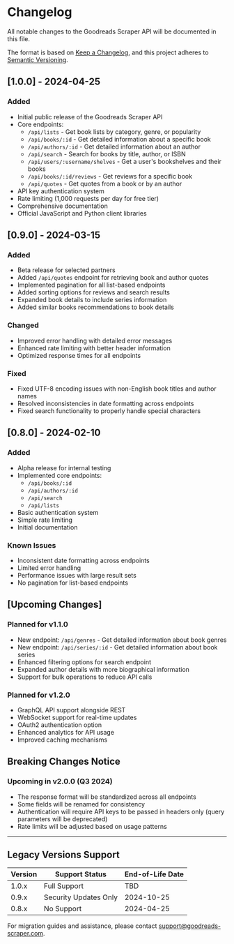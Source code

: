 # Changelog

All notable changes to the Goodreads Scraper API will be documented in this file.

The format is based on [Keep a Changelog](https://keepachangelog.com/en/1.0.0/),
and this project adheres to [Semantic Versioning](https://semver.org/spec/v2.0.0.html).

## [1.0.0] - 2024-04-25

### Added
- Initial public release of the Goodreads Scraper API
- Core endpoints:
  - `/api/lists` - Get book lists by category, genre, or popularity
  - `/api/books/:id` - Get detailed information about a specific book
  - `/api/authors/:id` - Get detailed information about an author
  - `/api/search` - Search for books by title, author, or ISBN
  - `/api/users/:username/shelves` - Get a user's bookshelves and their books
  - `/api/books/:id/reviews` - Get reviews for a specific book
  - `/api/quotes` - Get quotes from a book or by an author
- API key authentication system
- Rate limiting (1,000 requests per day for free tier)
- Comprehensive documentation
- Official JavaScript and Python client libraries

## [0.9.0] - 2024-03-15

### Added
- Beta release for selected partners
- Added `/api/quotes` endpoint for retrieving book and author quotes
- Implemented pagination for all list-based endpoints
- Added sorting options for reviews and search results
- Expanded book details to include series information
- Added similar books recommendations to book details

### Changed
- Improved error handling with detailed error messages
- Enhanced rate limiting with better header information
- Optimized response times for all endpoints

### Fixed
- Fixed UTF-8 encoding issues with non-English book titles and author names
- Resolved inconsistencies in date formatting across endpoints
- Fixed search functionality to properly handle special characters

## [0.8.0] - 2024-02-10

### Added
- Alpha release for internal testing
- Implemented core endpoints:
  - `/api/books/:id`
  - `/api/authors/:id`
  - `/api/search`
  - `/api/lists`
- Basic authentication system
- Simple rate limiting
- Initial documentation

### Known Issues
- Inconsistent date formatting across endpoints
- Limited error handling
- Performance issues with large result sets
- No pagination for list-based endpoints

## [Upcoming Changes]

### Planned for v1.1.0
- New endpoint: `/api/genres` - Get detailed information about book genres
- New endpoint: `/api/series/:id` - Get detailed information about book series
- Enhanced filtering options for search endpoint
- Expanded author details with more biographical information
- Support for bulk operations to reduce API calls

### Planned for v1.2.0
- GraphQL API support alongside REST
- WebSocket support for real-time updates
- OAuth2 authentication option
- Enhanced analytics for API usage
- Improved caching mechanisms

## Breaking Changes Notice

### Upcoming in v2.0.0 (Q3 2024)
- The response format will be standardized across all endpoints
- Some fields will be renamed for consistency
- Authentication will require API keys to be passed in headers only (query parameters will be deprecated)
- Rate limits will be adjusted based on usage patterns

---

## Legacy Versions Support

| Version | Support Status | End-of-Life Date |
|---------|----------------|------------------|
| 1.0.x   | Full Support   | TBD              |
| 0.9.x   | Security Updates Only | 2024-10-25 |
| 0.8.x   | No Support     | 2024-04-25       |

For migration guides and assistance, please contact support@goodreads-scraper.com.
